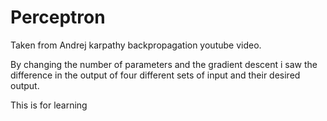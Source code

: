 # Perceptron

Taken from Andrej karpathy backpropagation youtube video.

By changing the number of parameters and the gradient descent i saw the difference in the output of four different sets of input and their desired output.

This is for learning
